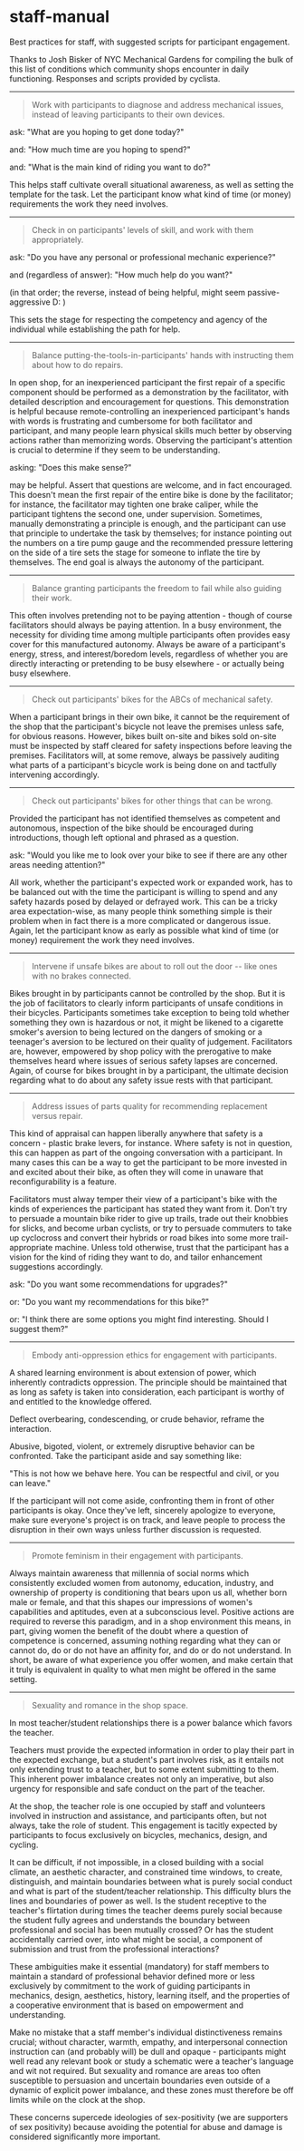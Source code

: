 # staff-manual
Best practices for staff, with suggested scripts for participant engagement.

Thanks to Josh Bisker of NYC Mechanical Gardens for compiling the
bulk of this list of conditions which community shops encounter in
daily functioning. Responses and scripts provided by cyclista.

----

>    Work with participants to diagnose and address mechanical issues,
>    instead of leaving participants to their own devices.

ask:
"What are you hoping to get done today?"

and:
"How much time are you hoping to spend?"

and:
"What is the main kind of riding you want to do?"

This helps staff cultivate overall situational awareness, as well as
setting the template for the task. Let the participant know what kind
of time (or money) requirements the work they need involves.

----

>    Check in on participants' levels of skill, and work with them
>    appropriately.

ask:
"Do you have any personal or professional mechanic experience?"

and (regardless of answer):
"How much help do you want?"

(in that order; the reverse, instead of being helpful, might seem
passive-aggressive D: )

This sets the stage for respecting the competency and agency of the
individual while establishing the path for help.

----

>    Balance putting-the-tools-in-participants' hands with instructing
>    them about how to do repairs.

In open shop, for an inexperienced participant the first repair of a
specific component should be performed as a demonstration by the
facilitator, with detailed description and encouragement for questions.
This demonstration is helpful because remote-controlling an inexperienced
participant's hands with words is frustrating and cumbersome for both
facilitator and participant, and many people learn physical skills much
better by observing actions rather than memorizing words. Observing the
participant's attention is crucial to determine if they seem to be
understanding.

asking:
"Does this make sense?"

may be helpful. Assert that questions are welcome, and in fact
encouraged. This doesn't mean the first repair of the entire bike is
done by the facilitator; for instance, the facilitator may tighten one
brake caliper, while the participant tightens the second one, under
supervision. Sometimes, manually demonstrating a principle is enough,
and the participant can use that principle to undertake the task by
themselves; for instance pointing out the numbers on a tire pump gauge
and the recommended pressure lettering on the side of a tire sets the
stage for someone to inflate the tire by themselves. The end goal is
always the autonomy of the participant.

----

>    Balance granting participants the freedom to fail while also guiding
>    their work.

This often involves pretending not to be paying attention - though of course
facilitators should always be paying attention. In a busy environment, the
necessity for dividing time among multiple participants often provides easy
cover for this manufactured autonomy. Always be aware of a participant's
energy, stress, and interest/boredom levels, regardless of whether you are
directly interacting or pretending to be busy elsewhere - or actually being
busy elsewhere.

----

>    Check out participants' bikes for the ABCs of mechanical safety.

When a participant brings in their own bike, it cannot be the requirement
of the shop that the participant's bicycle not leave the premises unless
safe, for obvious reasons. However, bikes built on-site and bikes sold
on-site must be inspected by staff cleared for safety inspections before
leaving the premises. Facilitators will, at some remove, always be passively
auditing what parts of a participant's bicycle work is being done on and
tactfully intervening accordingly.

----

>    Check out participants' bikes for other things that can be wrong.

Provided the participant has not identified themselves as competent and
autonomous, inspection of the bike should be encouraged during introductions,
though left optional and phrased as a question.

ask:
"Would you like me to look over your bike to see if there are any other areas
needing attention?"

All work, whether the participant's expected work or expanded work, has to
be balanced out with the time the participant is willing to spend and any
safety hazards posed by delayed or defrayed work. This can be a tricky area
expectation-wise, as many people think something simple is their problem
when in fact there is a more complicated or dangerous issue. Again, let the
participant know as early as possible what kind of time (or money)
requirement the work they need involves.

----

>    Intervene if unsafe bikes are about to roll out the door -- like
>    ones with no brakes connected.

Bikes brought in by participants cannot be controlled by the shop. But it is
the job of facilitators to clearly inform participants of unsafe conditions
in their bicycles. Participants sometimes take exception to being told
whether something they own is hazardous or not, it might be likened to a
cigarette smoker's aversion to being lectured on the dangers of smoking or a
teenager's aversion to be lectured on their quality of judgement. Facilitators
are, however, empowered by shop policy with the prerogative to make themselves
heard where issues of serious safety lapses are concerned. Again, of course
for bikes brought in by a participant, the ultimate decision regarding what
to do about any safety issue rests with that participant.

----

>    Address issues of parts quality for recommending replacement versus
>    repair.

This kind of appraisal can happen liberally anywhere that safety is a
concern - plastic brake levers, for instance. Where safety is not in question,
this can happen as part of the ongoing conversation with a participant. In
many cases this can be a way to get the participant to be more invested in
and excited about their bike, as often they will come in unaware that
reconfigurability is a feature.

Facilitators must alway temper their view of a participant's bike with
the kinds of experiences the participant has stated they want from it. Don't
try to persuade a mountain bike rider to give up trails, trade out their
knobbies for slicks, and become urban cyclists, or try to persuade commuters
to take up cyclocross and convert their hybrids or road bikes into some more
trail-appropriate machine. Unless told otherwise, trust that the participant
has a vision for the kind of riding they want to do, and tailor enhancement
suggestions accordingly.

ask:
"Do you want some recommendations for upgrades?"

or:
"Do you want my recommendations for this bike?"

or:
"I think there are some options you might find interesting. Should I
suggest them?"

----

>    Embody anti-oppression ethics for engagement with participants.

A shared learning environment is about extension of power, which inherently
contradicts oppression. The principle should be maintained that as long as
safety is taken into consideration, each participant is worthy of and
entitled to the knowledge offered.

Deflect overbearing, condescending, or crude behavior, reframe the
interaction.

Abusive, bigoted, violent, or extremely disruptive behavior
can be confronted. Take the participant aside and say something like:

"This is not how we behave here. You can be respectful and civil, or you can
leave."

If the participant will not come aside, confronting them in front of other
participants is okay. Once they've left, sincerely apologize to everyone,
make sure everyone's project is on track, and leave people to process the
disruption in their own ways unless further discussion is requested.

----

>    Promote feminism in their engagement with participants.

Always maintain awareness that millennia of social norms which consistently
excluded women from autonomy, education, industry, and ownership of property
is conditioning that bears upon us all, whether born male or female, and that
this shapes our impressions of women's capabilities and aptitudes, even at a
subconscious level. Positive actions are required to reverse this paradigm,
and in a shop environment this means, in part, giving women the benefit of the
doubt where a question of competence is concerned, assuming nothing regarding
what they can or cannot do, do or do not have an affinity for, and do or do
not understand. In short, be aware of what experience you offer women, and
make certain that it truly is equivalent in quality to what men might be
offered in the same setting.

----

>    Sexuality and romance in the shop space.

In most teacher/student relationships there is a power balance which favors
the teacher.

Teachers must provide the expected information in order to play their part
in the expected exchange, but a student's part involves risk, as it entails
not only extending trust to a teacher, but to some extent submitting to
them. This inherent power imbalance creates not only an imperative, but
also urgency for responsible and safe conduct on the part of the teacher.

At the shop, the teacher role is one occupied by staff and volunteers involved
in instruction and assistance, and participants often, but not always, take
the role of student. This engagement is tacitly expected by participants to
focus exclusively on bicycles, mechanics, design, and cycling.

It can be difficult, if not impossible, in a closed building with a social
climate, an aesthetic character, and constrained time windows, to create,
distinguish, and maintain boundaries between what is purely social conduct
and what is part of the student/teacher relationship. This difficulty blurs
the lines and boundaries of power as well. Is the student receptive to the
teacher's flirtation during times the teacher deems purely social because
the student fully agrees and understands the boundary between professional
and social has been mutually crossed? Or has the student accidentally
carried over, into what might be social, a component of submission and trust
from the professional interactions?

These ambiguities make it essential (mandatory) for staff members to
maintain a standard of professional behavior defined more or less exclusively
by commitment to the work of guiding participants in mechanics, design,
aesthetics, history, learning itself, and the properties of a cooperative
environment that is based on empowerment and understanding.

Make no mistake that a staff member's individual distinctiveness remains
crucial; without character, warmth, empathy, and interpersonal connection
instruction can (and probably will) be dull and opaque - participants might
well read any relevant book or study a schematic were a teacher's language
and wit not required. But sexuality and romance are areas too often
susceptible to persuasion and uncertain boundaries even outside of a dynamic
of explicit power imbalance, and these zones must therefore be off limits
while on the clock at the shop.

These concerns supercede ideologies of sex-positivity (we are supporters of
sex positivity) because avoiding the potential for abuse and damage is
considered significantly more important.
